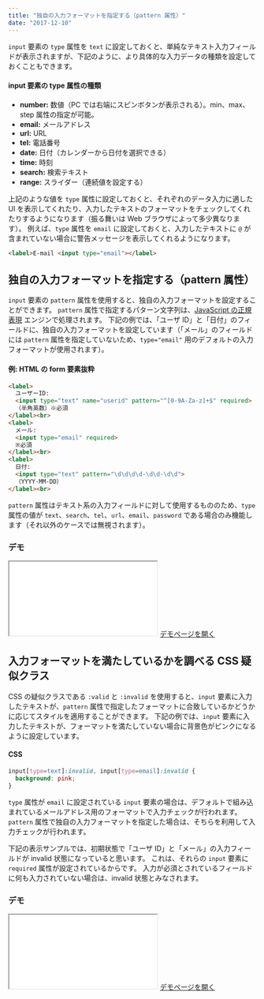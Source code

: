 ```yaml
---
title: "独自の入力フォーマットを指定する（pattern 属性）"
date: "2017-12-10"
---
```


`input` 要素の `type` 属性を `text` に設定しておくと、単純なテキスト入力フィールドが表示されますが、下記のように、より具体的な入力データの種類を設定しておくこともできます。

#### input 要素の type 属性の種類

* **number:** 数値（PC では右端にスピンボタンが表示される）。min、max、step 属性の指定が可能。
* **email:** メールアドレス
* **url:** URL
* **tel:** 電話番号
* **date:** 日付（カレンダーから日付を選択できる）
* **time:** 時刻
* **search:** 検索テキスト
* **range:** スライダー（連続値を設定する）

上記のような値を `type` 属性に設定しておくと、それぞれのデータ入力に適した UI を表示してくれたり、入力したテキストのフォーマットをチェックしてくれたりするようになります（振る舞いは Web ブラウザによって多少異なります）。
例えば、`type` 属性を `email` に設定しておくと、入力したテキストに `@` が含まれていない場合に警告メッセージを表示してくれるようになります。

~~~ html
<label>E-mail <input type="email"></label>
~~~

独自の入力フォーマットを指定する（pattern 属性）
----

`input` 要素の `pattern` 属性を使用すると、独自の入力フォーマットを設定することができます。
`pattern` 属性で指定するパターン文字列は、[JavaScript の正規表現](https://developer.mozilla.org/ja/docs/Web/JavaScript/Reference/Global_Objects/RegExp) エンジンで処理されます。
下記の例では、「ユーザ ID」と「日付」のフィールドに、独自の入力フォーマットを設定しています（「メール」のフィールドには `pattern` 属性を指定していないため、`type="email"` 用のデフォルトの入力フォーマットが使用されます）。

#### 例: HTML の form 要素抜粋
~~~ html
<label>
  ユーザーID:
  <input type="text" name="userid" pattern="^[0-9A-Za-z]+$" required>
  （半角英数）※必須
</label><br>
<label>
  メール:
  <input type="email" required>
  ※必須
</label><br>
<label>
  日付:
  <input type="text" pattern="\d\d\d\d-\d\d-\d\d">
  （YYYY-MM-DD）
</label><br>
~~~

<div class="note">
<code>pattern</code> 属性はテキスト系の入力フィールドに対して使用するもののため、<code>type</code> 属性の値が <code>text</code>、<code>search</code>、<code>tel</code>、<code>url</code>、<code>email</code>、<code>password</code> である場合のみ機能します（それ以外のケースでは無視されます）。
</div>

### デモ
<iframe class="maku-htmlDemo" src="pattern-demo.html"></iframe>
<a target="_blank" href="pattern-demo.html">デモページを開く</a>


入力フォーマットを満たしているかを調べる CSS 疑似クラス
----

CSS の疑似クラスである `:valid` と `:invalid` を使用すると、`input` 要素に入力したテキストが、`pattern` 属性で指定したフォーマットに合致しているかどうかに応じてスタイルを適用することができます。
下記の例では、`input` 要素に入力したテキストが、フォーマットを満たしていない場合に背景色がピンクになるように設定しています。

#### CSS

~~~ css
input[type=text]:invalid, input[type=email]:invalid {
  background: pink;
}
~~~

<div class="note">
<code>type</code> 属性が <code>email</code> に設定されている <code>input</code> 要素の場合は、デフォルトで組み込まれているメールアドレス用のフォーマットで入力チェックが行われます。
<code>pattern</code> 属性で独自の入力フォーマットを指定した場合は、そちらを利用して入力チェックが行われます。
</div>

下記の表示サンプルでは、初期状態で「ユーザ ID」と「メール」の入力フィールドが invalid 状態になっていると思います。
これは、それらの `input` 要素に `required` 属性が設定されているからです。
入力が必須とされているフィールドに何も入力されていない場合は、invalid 状態とみなされます。

### デモ
<iframe class="maku-htmlDemo" src="pattern-demo2.html"></iframe>
<a target="_blank" href="pattern-demo2.html">デモページを開く</a>
